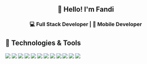 <h2 align="center">👋 Hello! I'm Fandi</h2>

<div align="center">
<h3> 💻 Full Stack Developer | 📱 Mobile Developer </div>



## 🔧 Technologies & Tools

<p style="margin-top:20px;">
   <img src="https://img.icons8.com/color/28/000000/html-5--v1.png"/>
  <img src="https://img.icons8.com/color/28/000000/css3.png"/>
  <img src="https://img.icons8.com/officel/28/000000/php-logo.png"/>
  <img src="https://img.icons8.com/color/28/000000/javascript.png"/>
  <img src="https://img.icons8.com/color/28/000000/react-native.png"/>
  <img src="https://img.icons8.com/color/28/000000/vue-js.png"/>
  <img src="https://img.icons8.com/color/28/000000/nodejs.png"/>
  <img src="https://img.icons8.com/color/28/000000/npm.png"/>
  <img src="https://img.icons8.com/color/28/000000/visual-studio-code-2019.png"/>
  <img src="https://img.icons8.com/color/28/000000/mysql-logo.png"/>
  <img src="https://img.icons8.com/color/28/000000/postgreesql.png"/>
  <img src="https://img.icons8.com/ios-glyphs/28/000000/console.png"/>
</p>
